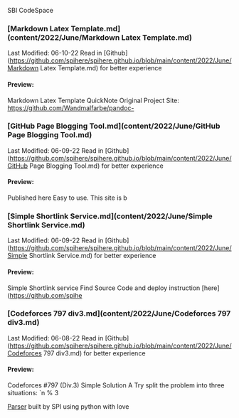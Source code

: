 SBI CodeSpace
### [Markdown Latex Template.md](content/2022/June/Markdown Latex Template.md) 
Last Modified: 06-10-22 Read in [Github](https://github.com/spihere/spihere.github.io/blob/main/content/2022/June/Markdown Latex Template.md) for better experience
#### Preview: 

Markdown Latex Template QuickNote
Original Project Site: https://github.com/Wandmalfarbe/pandoc-
### [GitHub Page Blogging Tool.md](content/2022/June/GitHub Page Blogging Tool.md) 
Last Modified: 06-09-22 Read in [Github](https://github.com/spihere/spihere.github.io/blob/main/content/2022/June/GitHub Page Blogging Tool.md) for better experience
#### Preview: 

Published here
Easy to use.
This site is b
### [Simple Shortlink Service.md](content/2022/June/Simple Shortlink Service.md) 
Last Modified: 06-09-22 Read in [Github](https://github.com/spihere/spihere.github.io/blob/main/content/2022/June/Simple Shortlink Service.md) for better experience
#### Preview: 

Simple Shortlink service
Find Source Code and deploy instruction [here](https://github.com/spihe
### [Codeforces 797 div3.md](content/2022/June/Codeforces 797 div3.md) 
Last Modified: 06-08-22 Read in [Github](https://github.com/spihere/spihere.github.io/blob/main/content/2022/June/Codeforces 797 div3.md) for better experience
#### Preview: 

Codeforces #797 (Div.3) Simple Solution
A
Try split the problem into three situations: `n % 3

[Parser](https://github.com/sbihere/) built by SPI using python with love
